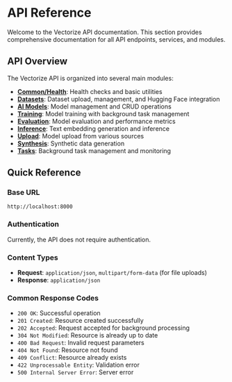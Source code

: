 # API Reference

Welcome to the Vectorize API documentation. This section provides comprehensive documentation for all API endpoints, services, and modules.

## API Overview

The Vectorize API is organized into several main modules:

- **[Common/Health](api/common.md)**: Health checks and basic utilities
- **[Datasets](api/datasets.md)**: Dataset upload, management, and Hugging Face integration
- **[AI Models](api/ai-models.md)**: Model management and CRUD operations
- **[Training](api/training.md)**: Model training with background task management
- **[Evaluation](api/evaluation.md)**: Model evaluation and performance metrics
- **[Inference](api/inference.md)**: Text embedding generation and inference
- **[Upload](api/upload.md)**: Model upload from various sources
- **[Synthesis](api/synthesis.md)**: Synthetic data generation
- **[Tasks](api/tasks.md)**: Background task management and monitoring

## Quick Reference

### Base URL

```
http://localhost:8000
```

### Authentication

Currently, the API does not require authentication.

### Content Types

- **Request**: `application/json`, `multipart/form-data` (for file uploads)
- **Response**: `application/json`

### Common Response Codes

- `200 OK`: Successful operation
- `201 Created`: Resource created successfully
- `202 Accepted`: Request accepted for background processing
- `304 Not Modified`: Resource is already up to date
- `400 Bad Request`: Invalid request parameters
- `404 Not Found`: Resource not found
- `409 Conflict`: Resource already exists
- `422 Unprocessable Entity`: Validation error
- `500 Internal Server Error`: Server error
